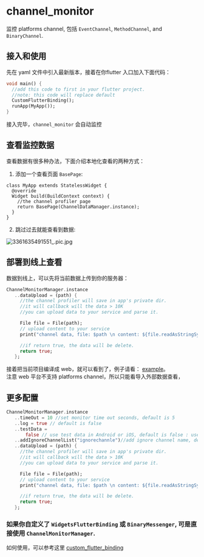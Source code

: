 # channel_monitor

监控 platforms channel, 包括 `EventChannel`, `MethodChannel`, and `BinaryChannel`.<br>

## 接入和使用

先在 yaml 文件中引入最新版本，接着在你flutter 入口加入下面代码：

```dart
void main() {
  //add this code to first in your flutter project.
  //note: this code will replace default
  CustomFlutterBinding();
  runApp(MyApp());
}
```

接入完毕，`channel_monitor` 会自动监控

## 查看监控数据

查看数据有很多种办法，下面介绍本地化查看的两种方式：

01. 添加一个查看页面 `BasePage`:

```
class MyApp extends StatelessWidget {
  @override
  Widget build(BuildContext context) {
    //the channel profiler page
    return BasePage(ChannelDataManager.instance);
  }
}
```

02. 跳过过去就能查看到数据:

![3361635491551_.pic.jpg](https://github.com/siyehua/flutter_channel_monitor/doc/3361635491551_.pic.jpg)


## 部署到线上查看

数据到线上，可以先将当前数据上传到你的服务器：

```dart
ChannelMonitorManager.instance
   ..dataUpload = (path) {
     //the channel profiler will save in app's private dir.
     //it will callback will the data > 10K
     //you can upload data to your service and parse it.

     File file = File(path);
     // upload content to your service
     print("channel data, file: $path \n content: ${file.readAsStringSync()}");

     //if return true, the data will be delete.
     return true;
   };
```

接着把当前项目编译成 web，就可以看到了，例子请看： [example](https://github.com/siyehua/flutter_channel_monitor/example)。<br>
注意 web 平台不支持 platforms channel，所以只能看导入外部数据查看，


## 更多配置

```dart
ChannelMonitorManager.instance
   ..timeOut = 10 //set monitor time out seconds, default is 5
   ..log = true // default is false
   ..testData =
       false // use test data in Android or iOS, default is false : user your current project data
   ..addIgnoreChannelList("ignorechannle")//add ignore channel name, default is  "flutter/platform", "flutter/navigation"
   ..dataUpload = (path) {
     //the channel profiler will save in app's private dir.
     //it will callback will the data > 10K
     //you can upload data to your service and parse it.

     File file = File(path);
     // upload content to your service
     print("channel data, file: $path \n content: ${file.readAsStringSync()}");

     //if return true, the data will be delete.
     return true;
   };
```

### 如果你自定义了 `WidgetsFlutterBinding` 或 `BinaryMessenger`, 可是直接使用 `ChannelMonitorManager`.
如何使用，可以参考这里 [custom_flutter_binding](https://github.com/siyehua/flutter_channel_monitor/lib/monitor/custom_flutter_binding.dart)

